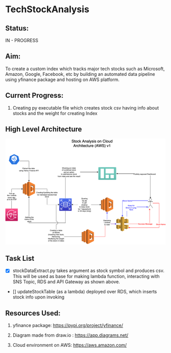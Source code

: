 # TechStockAnalysis

## Status: 

IN - PROGRESS

## Aim: 

To create a custom index which tracks major tech stocks such as Microsoft, Amazon, Google, Facebook, etc by building an automated data pipeline using yfinance package and hosting on AWS platform.

## Current Progress:

1) Creating py executable file which creates stock csv having info about stocks and the weight for creating Index

## High Level Architecture

![Stock Analysis Solution Architecture](StockAnalysisFlowchartv1.drawio.png "Stock Analysis Solution Architecture")

## Task List

- [x] stockDataExtract.py takes argument as stock symbol and produces csv.
This will be used as base for making lambda function, interacting with SNS Topic, RDS and API Gateway as shown above.

- [] updateStockTable (as a lambda) deployed over RDS, which inserts stock info upon invoking

## Resources Used:

1. yfinance package: https://pypi.org/project/yfinance/ 

2. Diagram made from draw.io : https://app.diagrams.net/

3. Cloud environment on AWS: https://aws.amazon.com/
